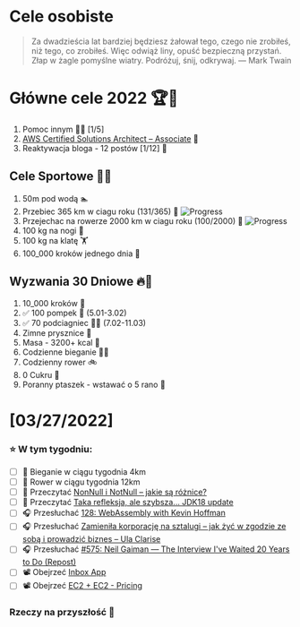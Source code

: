 Cele osobiste
==============
> Za dwadzieścia lat bardziej będziesz żałował tego, czego nie zrobiłeś, niż tego, co zrobiłeś. Więc odwiąż liny, opuść bezpieczną przystań. Złap w żagle pomyślne wiatry. Podróżuj, śnij, odkrywaj.
> — Mark Twain

# Główne cele 2022 🏆🥇
1. Pomoc innym 🧚‍♂️ [1/5]
2. [AWS Certified Solutions Architect – Associate](https://aws.amazon.com/certification/certified-solutions-architect-associate/) 📜
3. Reaktywacja bloga - 12 postów [1/12] 📝

## Cele Sportowe 💪🥈
1. 50m pod wodą 🏊
2. Przebiec 365 km w ciagu roku (131/365) 🏃 ![Progress](https://progress-bar.dev/36/)
3. Przejechac na rowerze 2000 km w ciagu roku (100/2000) 🚴 ![Progress](https://progress-bar.dev/5/)
4. 100 kg na nogi 🦵
5. 100 kg na klatę 🏋️
6. 100_000 kroków jednego dnia 🚶

## Wyzwania 30 Dniowe 🔥🥉
1. 10_000 kroków 🦶
2. ✅ 100 pompek 🙇 (5.01-3.02)
3. ✅ 70 podciagniec 🏋️‍♂️ (7.02-11.03)
4. Zimne prysznice 🚿
5. Masa - 3200+ kcal 🍌
6. Codzienne bieganie 🏃‍♀️
7. Codzienny rower 🚲
8. 0 Cukru 🎂
9. Poranny ptaszek - wstawać o 5 rano 🌅

# [03/27/2022]
### ⭐ W tym tygodniu:
- [ ] 🏃 Bieganie w ciągu tygodnia 4km
- [ ] 🚴 Rower w ciągu tygodnia 12km
- [ ] 📗 Przeczytać [NonNull i NotNull – jakie są różnice?](https://devcezz.pl/2022/03/21/nonnull-i-notnull-jakie-sa-roznice/)
- [ ] 📗 Przeczytać [Taka refleksja, ale szybsza… JDK18 update](https://jgardo.dev/2022/03/20/taka-refleksja-ale-szybsza-jdk18-update/)
- [ ] 🎧 Przesłuchać [128: WebAssembly with Kevin Hoffman](https://www.programmingthrowdown.com/2022/02/128-webassembly-with-kevin-hoffman.html)
- [ ] 🎧 Przesłuchać [Zamieniła korporację na sztalugi – jak żyć w zgodzie ze sobą i prowadzić biznes – Ula Clarise](https://zaprojektujswojezycie.pl/zamienila-korporacje-na-sztalugi-jak-zyc-w-zgodzie-ze-soba-i-prowadzic-biznes-ula-clarise/)
- [ ] 🎧 Przesłuchać [#575: Neil Gaiman — The Interview I've Waited 20 Years to Do (Repost)](https://podcasts.apple.com/us/podcast/575-neil-gaiman-the-interview-ive-waited-20-years-to/id863897795?i=1000552482427)
- [ ] 📽️ Obejrzeć [Inbox App](https://www.youtube.com/watch?v=Tdo16MXXt1M&list=PLqq-6Pq4lTTak0b5DnJ-x85MWMPaTdl4A&index=5)
- [ ] 📽️ Obejrzeć [EC2 + EC2 - Pricing](https://www.youtube.com/watch?v=Ia-UEYYR44s&t=13650s)

### Rzeczy na przyszłość 🏅
